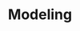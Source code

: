---
title: Modeling
description: Modeling exercises I find enjoyable
image: header.jpg

# Badge style
style:
    background: "#1D85BF"
    color: "#FFFFFF"
---